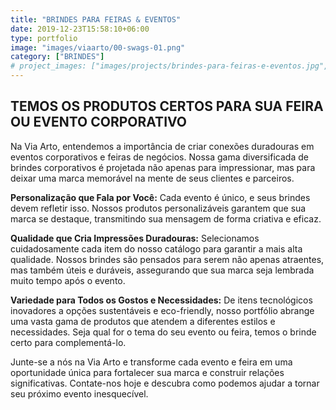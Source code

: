 ```yaml
---
title: "BRINDES PARA FEIRAS & EVENTOS"
date: 2019-12-23T15:58:10+06:00
type: portfolio
image: "images/viaarto/00-swags-01.png"
category: ["BRINDES"]
# project_images: ["images/projects/brindes-para-feiras-e-eventos.jpg", "images/projects/brindes-para-feiras-e-eventos.jpg"]
---
```


## TEMOS OS PRODUTOS CERTOS PARA SUA FEIRA OU EVENTO CORPORATIVO


Na Via Arto, entendemos a importância de criar conexões duradouras em eventos corporativos e feiras de negócios. Nossa gama diversificada de brindes corporativos é projetada não apenas para impressionar, mas para deixar uma marca memorável na mente de seus clientes e parceiros.

**Personalização que Fala por Você:** Cada evento é único, e seus brindes devem refletir isso. Nossos produtos personalizáveis garantem que sua marca se destaque, transmitindo sua mensagem de forma criativa e eficaz.

**Qualidade que Cria Impressões Duradouras:** Selecionamos cuidadosamente cada item do nosso catálogo para garantir a mais alta qualidade. Nossos brindes são pensados para serem não apenas atraentes, mas também úteis e duráveis, assegurando que sua marca seja lembrada muito tempo após o evento.

**Variedade para Todos os Gostos e Necessidades:** De itens tecnológicos inovadores a opções sustentáveis e eco-friendly, nosso portfólio abrange uma vasta gama de produtos que atendem a diferentes estilos e necessidades. Seja qual for o tema do seu evento ou feira, temos o brinde certo para complementá-lo.



Junte-se a nós na Via Arto e transforme cada evento e feira em uma oportunidade única para fortalecer sua marca e construir relações significativas. Contate-nos hoje e descubra como podemos ajudar a tornar seu próximo evento inesquecível.
